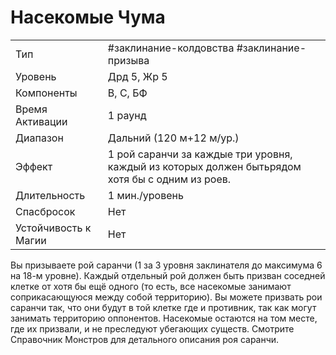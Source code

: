 # Насекомые Чума

|                      |                                                                                                 |
| -------------------- | ----------------------------------------------------------------------------------------------- |
| Тип                  | #заклинание-колдовства #заклинание-призыва                                                      | 
| Уровень              | Дрд 5, Жр 5                                                                                     |
| Компоненты           | В, С, БФ                                                                                        |
| Время Активации      | 1 раунд                                                                                         |
| Диапазон             | Дальний (120 м+12 м/ур.)                                                                        |
| Эффект               | 1 рой саранчи за каждые три уровня, каждый из которых должен бытьрядом хотя бы с одним из роев. |
| Длительность         | 1 мин./уровень                                                                                  |
| Спасбросок           | Нет                                                                                             |
| Устойчивость к Магии | Нет                                                                                             |

Вы призываете рой саранчи (1 за 3 уровня заклинателя до максимума 6 на 18-м уровне). Каждый отдельный рой должен быть призван соседней клетке от хотя бы ещё одного (то есть, все насекомые занимают соприкасающуюся между собой территорию). Вы можете призвать рои саранчи так, что они будут в той клетке где и противник, так как могут занимать территорию оппонентов. Насекомые остаются на том месте, где их призвали, и не преследуют убегающих существ. Смотрите Справочник Монстров для детального описания роя саранчи.